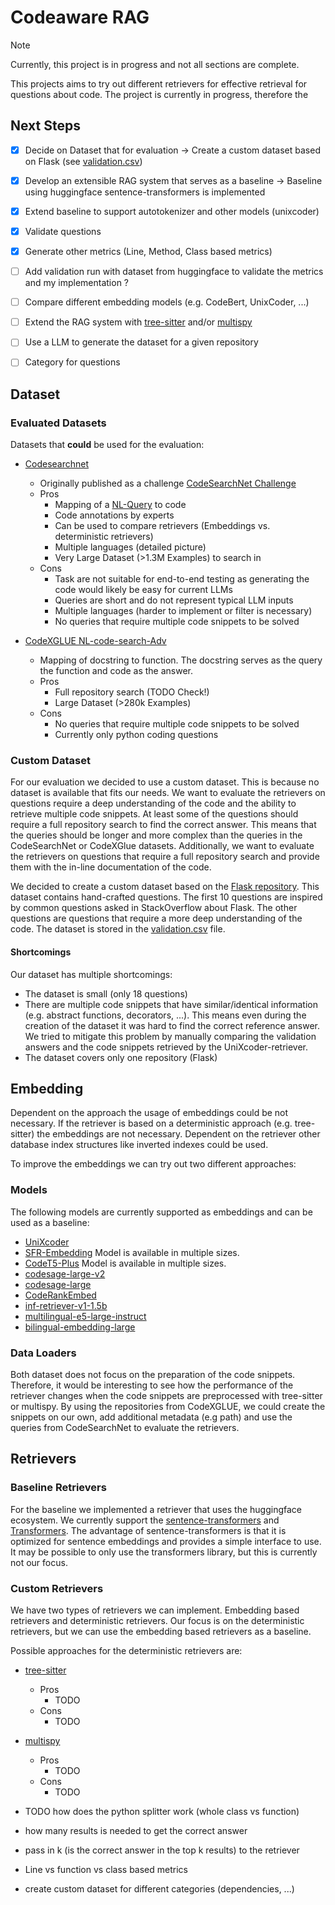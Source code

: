 # Codeaware RAG

> [!Note]
> Currently, this project is in progress and not all sections are complete.

This projects aims to try out different retrievers for effective retrieval for questions about code.
The project is currently in progress, therefore the 

## Next Steps

- [x] Decide on Dataset that for evaluation -> Create a custom dataset based on Flask (see [validation.csv](data/validation.csv))
- [x] Develop an extensible RAG system that serves as a baseline -> Baseline using huggingface sentence-transformers is implemented
- [x] Extend baseline to support autotokenizer and other models (unixcoder)
- [x] Validate questions
- [x] Generate other metrics (Line, Method, Class based metrics)
- [ ] Add validation run with dataset from huggingface to validate the metrics and my implementation ?
- [ ] Compare different embedding models (e.g. CodeBert, UnixCoder, ...)
- [ ] Extend the RAG system with [tree-sitter](https://tree-sitter.github.io/tree-sitter/) and/or [multispy](https://github.com/microsoft/multilspy) 
- [ ] Use a LLM to generate the dataset for a given repository
- [ ] Category for questions


## Dataset

### Evaluated Datasets
Datasets that **could** be used for the evaluation:

- [Codesearchnet](https://huggingface.co/datasets/sentence-transformers/codesearchnet) 
  - Originally published as a challenge [CodeSearchNet Challenge](https://arxiv.org/pdf/1909.09436v3)
  - Pros
    - Mapping of a [NL-Query](https://github.com/github/CodeSearchNet/blob/master/resources/queries.csv) to code
    - Code annotations by experts
    - Can be used to compare retrievers (Embeddings vs. deterministic retrievers)
    - Multiple languages (detailed picture)
    - Very Large Dataset (>1.3M Examples) to search in
  - Cons
    - Task are not suitable for end-to-end testing as generating the code would likely be easy for current LLMs
    - Queries are short and do not represent typical LLM inputs
    - Multiple languages (harder to implement or filter is necessary)
    - No queries that require multiple code snippets to be solved 

- [CodeXGLUE NL-code-search-Adv](https://huggingface.co/datasets/google/code_x_glue_tc_nl_code_search_adv)
  - Mapping of docstring to function. The docstring serves as the query the function and code as the answer.
  - Pros
    - Full repository search (TODO Check!)
    - Large Dataset (>280k Examples)
  - Cons
    - No queries that require multiple code snippets to be solved 
    - Currently only python coding questions

### Custom Dataset
For our evaluation we decided to use a custom dataset.
This is because no dataset is available that fits our needs.
We want to evaluate the retrievers on questions require a deep understanding of the code and the ability to retrieve multiple code snippets.
At least some of the questions should require a full repository search to find the correct answer.
This means that the queries should be longer and more complex than the queries in the CodeSearchNet or CodeXGlue datasets.
Additionally, we want to evaluate the retrievers on questions that require a full repository search and provide them with the in-line documentation of the code.

We decided to create a custom dataset based on the [Flask repository](https://github.com/pallets/flask).
This dataset contains hand-crafted questions.
The first 10 questions are inspired by common questions asked in StackOverflow about Flask.
The other questions are questions that require a more deep understanding of the code.
The dataset is stored in the [validation.csv](data/validation.csv) file.

#### Shortcomings
Our dataset has multiple shortcomings:
- The dataset is small (only 18 questions)
- There are multiple code snippets that have similar/identical information (e.g. abstract functions, decorators, ...). 
  This means even during the creation of the dataset it was hard to find the correct reference answer.
  We tried to mitigate this problem by manually comparing the validation answers and the code snippets retrieved by the UniXcoder-retriever.
- The dataset covers only one repository (Flask)


## Embedding
Dependent on the approach the usage of embeddings could be not necessary.
If the retriever is based on a deterministic approach (e.g. tree-sitter) the embeddings are not necessary.
Dependent on the retriever other database index structures like inverted indexes could be used.

To improve the embeddings we can try out two different approaches:

### Models
The following models are currently supported as embeddings and can be used as a baseline:

- [UniXcoder](https://huggingface.co/microsoft/unixcoder-base)
- [SFR-Embedding](https://huggingface.co/Salesforce/SFR-Embedding-Code-400M_R) Model is available in multiple sizes.
- [CodeT5-Plus](https://huggingface.co/Salesforce/codet5p-110m-embedding) Model is available in multiple sizes.
- [codesage-large-v2](https://huggingface.co/CodeSage/codesage-large-v2)
- [codesage-large](https://huggingface.co/CodeSage/codesage-large)
- [CodeRankEmbed](https://huggingface.co/nomic-ai/CodeRankEmbed)
- [inf-retriever-v1-1.5b](https://huggingface.co/infly/inf-retriever-v1-1.5b)
- [multilingual-e5-large-instruct](https://huggingface.co/intfloat/multilingual-e5-large-instruct)
- [bilingual-embedding-large](https://huggingface.co/Lajavaness/bilingual-embedding-large)

### Data Loaders
Both dataset does not focus on the preparation of the code snippets.
Therefore, it would be interesting to see how the performance of the retriever changes when the code snippets are preprocessed with tree-sitter or multispy.
By using the repositories from CodeXGLUE, we could create the snippets on our own, add additional metadata (e.g path) and use the queries from CodeSearchNet to evaluate the retrievers.


## Retrievers

### Baseline Retrievers
For the baseline we implemented a retriever that uses the huggingface ecosystem.
We currently support the [sentence-transformers](https://www.sbert.net/) and [Transformers](https://huggingface.co/docs/transformers/en/index).
The advantage of sentence-transformers is that it is optimized for sentence embeddings and provides a simple interface to use.
It may be possible to only use the transformers library, but this is currently not our focus.


### Custom Retrievers
We have two types of retrievers we can implement.
Embedding based retrievers and deterministic retrievers.
Our focus is on the deterministic retrievers, but we can use the embedding based retrievers as a baseline.

Possible approaches for the deterministic retrievers are:
- [tree-sitter](https://tree-sitter.github.io/tree-sitter/)
  - Pros
    - TODO
  - Cons
    - TODO
- [multispy](https://github.com/microsoft/multilspy) 
  - Pros
    - TODO
  - Cons
    - TODO

- TODO how does the python splitter work (whole class vs function)

- how many results is needed to get the correct answer
- pass in k (is the correct answer in the top k results) to the retriever
- Line vs function vs class based metrics

- create custom dataset for different categories (dependencies, ...)